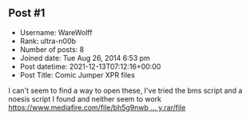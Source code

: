 ## Post #1
- Username: WareWolff
- Rank: ultra-n00b
- Number of posts: 8
- Joined date: Tue Aug 26, 2014 6:53 pm
- Post datetime: 2021-12-13T07:12:16+00:00
- Post Title: Comic Jumper XPR files

I can't seem to find a way to open these, I've tried the bms script and a noesis script I found and neither seem to work
[https://www.mediafire.com/file/bh5g9nwb ... y.rar/file](https://www.mediafire.com/file/bh5g9nwbl99wtyw/Smiley.rar/file)
